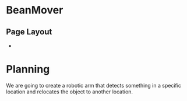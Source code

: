 # BeanMover

## Page Layout

-

# Planning 

We are going to create a robotic arm that detects something in a specific location and relocates the object to another location. 

